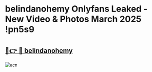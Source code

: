 # belindanohemy Onlyfans Leaked - New Video & Photos March 2025 !pn5s9

# <h2><a href="https://atyqc2.iuczelnia.edu.pl?title=belindanohemy&ref=pn5s9">🔗👉 🔴 belindanohemy</a></h2>

[![acn](https://github.com/user-attachments/assets/0f9c940e-d8b0-45ae-aac7-cd30a18b3e1c)](https://atyqc2.iuczelnia.edu.pl?title=belindanohemy&ref=pn5s9)

